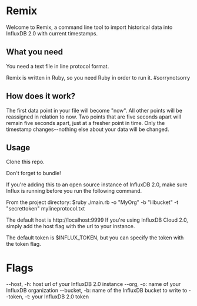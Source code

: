 # Remix

Welcome to Remix, a command line tool to import historical data into InfluxDB 2.0 with current timestamps. 

## What you need

You need a text file in line protocol format. 

Remix is written in Ruby, so you need Ruby in order to run it. #sorrynotsorry

## How does it work?

The first data point in your file will become "now". All other points will be reassigned in relation to now. Two points that are five seconds apart will remain five seconds apart, just at a fresher point in time. Only the timestamp changes--nothing else about your data will be changed.

## Usage

Clone this repo.

Don't forget to bundle!

If you're adding this to an open source instance of InfluxDB 2.0, make sure Influx is running before you run the following command.

From the project directory:
    $ruby ./main.rb -o "MyOrg" -b "lilbucket" -t "secrettoken" mylineprotocol.txt

The default host is http://localhost:9999
If you're using InfluxDB Cloud 2.0, simply add the host flag with the url to your instance.

The default token is $INFLUX_TOKEN, but you can specify the token with the token flag.

# Flags

--host, -h: host url of your InfluxDB 2.0 instance
--org, -o: name of your InfluxDB organization
--bucket, -b: name of the InfluxDB bucket to write to
--token, -t: your InfluxDB 2.0 token
